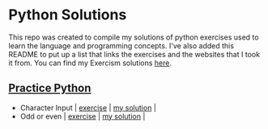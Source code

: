 # Python Solutions

This repo was created to compile my solutions of python exercises used to learn the language and programming concepts. I've also
added this README to put up a list that links the exercises and the websites that I took it from. You can find my Exercism solutions
[here](https://github.com/veeskell/exercism).

## [Practice Python](https://github.com/veeskell/python-solutions/tree/main/practice-python)

- Character Input  | [exercise](https://www.practicepython.org/exercise/2014/02/05/02-odd-or-even.html) |
[my solution](https://github.com/veeskell/python-solutions/tree/main/practice-python/character-input) |
- Odd or even | [exercise](https://www.practicepython.org/exercise/2014/01/29/01-character-input.html) |
[my solution](https://github.com/veeskell/python-solutions/tree/main/practice-python/odd-or-even) |
